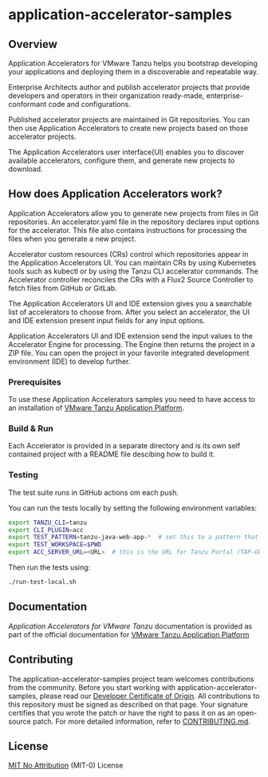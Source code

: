# application-accelerator-samples

## Overview

Application Accelerators for VMware Tanzu helps you bootstrap developing your applications and deploying them in a discoverable and repeatable way.

Enterprise Architects author and publish accelerator projects that provide developers and operators in their organization ready-made, enterprise-conformant code and configurations.

Published accelerator projects are maintained in Git repositories. You can then use Application Accelerators to create new projects based on those accelerator projects.

The Application Accelerators user interface(UI) enables you to discover available accelerators, configure them, and generate new projects to download.

## How does Application Accelerators work?

Application Accelerators allow you to generate new projects from files in Git repositories. An accelerator.yaml file in the repository declares input options for the accelerator. This file also contains instructions for processing the files when you generate a new project.

Accelerator custom resources (CRs) control which repositories appear in the Application Accelerators UI. You can maintain CRs by using Kubernetes tools such as kubectl or by using the Tanzu CLI accelerator commands. The Accelerator controller reconciles the CRs with a Flux2 Source Controller to fetch files from GitHub or GitLab.

The Application Accelerators UI and IDE extension gives you a searchable list of accelerators to choose from. After you select an accelerator, the UI and IDE extension present input fields for any input options.

Application Accelerators UI and IDE extension send the input values to the Accelerator Engine for processing. The Engine then returns the project in a ZIP file. You can open the project in your favorite integrated development environment (IDE) to develop further.

### Prerequisites

To use these Application Accelerators samples you need to have access to an installation of [VMware Tanzu Application Platform](https://network.tanzu.vmware.com/products/tanzu-application-platform).

### Build & Run

Each Accelerator is provided in a separate directory and is its own self contained project with a README file descibing how to build it.

### Testing

The test suite runs in GitHub actions om each push.

You can run the tests locally by setting the following environment variables:

```sh
export TANZU_CLI=tanzu
export CLI_PLUGIN=acc
export TEST_PATTERN=tanzu-java-web-app-*  # set this to a pattern that matches the tests you want to run
export TEST_WORKSPACE=$PWD
export ACC_SERVER_URL=<URL>  # this is the URL for Tanzu Portal (TAP-GUI) in your view cluster
```

Then run the tests using:

```sh
./run-test-local.sh
```

## Documentation

_Application Accelerators for VMware Tanzu_ documentation is provided as part of the official documentation for [VMware Tanzu Application Platform](https://docs.vmware.com/en/VMware-Tanzu-Application-Platform/index.html)

## Contributing

The application-accelerator-samples project team welcomes contributions from the community. Before you start working with application-accelerator-samples, please
read our [Developer Certificate of Origin](https://cla.vmware.com/dco). All contributions to this repository must be
signed as described on that page. Your signature certifies that you wrote the patch or have the right to pass it on
as an open-source patch. For more detailed information, refer to [CONTRIBUTING.md](CONTRIBUTING.md).

## License

[MIT No Attribution](https://opensource.org/licenses/MIT-0) (MIT-0) License
